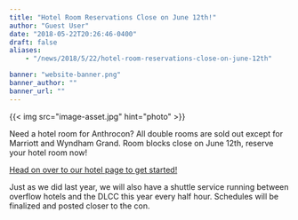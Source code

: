 ```yaml
---
title: "Hotel Room Reservations Close on June 12th!"
author: "Guest User"
date: "2018-05-22T20:26:46-0400"
draft: false
aliases:
    - "/news/2018/5/22/hotel-room-reservations-close-on-june-12th"

banner: "website-banner.png"
banner_author: ""
banner_url: ""
---
```


{{< img src="image-asset.jpg" hint="photo" >}}

Need a hotel room for Anthrocon? All double rooms are sold out except for Marriott and Wyndham Grand. Room blocks close on June 12th, reserve your hotel room now!

[Head on over to our hotel page to get started!](/hotel)

Just as we did last year, we will also have a shuttle service running between overflow hotels and the DLCC this year every half hour. Schedules will be finalized and posted closer to the con.
